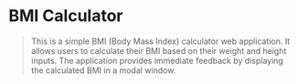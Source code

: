 # BMI Calculator

> This is a simple BMI (Body Mass Index) calculator web application. It allows users to calculate their BMI based on their weight and height inputs. The application provides immediate feedback by displaying the calculated BMI in a modal window.
